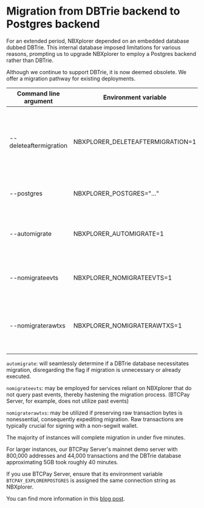 # Migration from DBTrie backend to Postgres backend

For an extended period, NBXplorer depended on an embedded database dubbed DBTrie. This internal database imposed limitations for various reasons, prompting us to upgrade NBXplorer to employ a Postgres backend rather than DBTrie.

Although we continue to support DBTrie, it is now deemed obsolete. We offer a migration pathway for existing deployments.

| Command line argument  | Environment variable | Description |
|---|---|---|
| --deleteaftermigration | NBXPLORER_DELETEAFTERMIGRATION=1  | Once migration succeed, delete the original DBTrie database (default: false) |
| --postgres  |  NBXPLORER_POSTGRES="..."  | The connection string to postgres  |
| --automigrate  | NBXPLORER_AUTOMIGRATE=1  | If DBTrie database exists, migrate it (default: false)|
| --nomigrateevts  | NBXPLORER_NOMIGRATEEVTS=1  | Do not migrate the events table (default: false) |
| --nomigraterawtxs  | NBXPLORER_NOMIGRATERAWTXS=1  | Do not migrate the raw bytes of transactions (default: false) |

`automigrate`: will seamlessly determine if a DBTrie database necessitates migration, disregarding the flag if migration is unnecessary or already executed.

`nomigrateevts`: may be employed for services reliant on NBXplorer that do not query past events, thereby hastening the migration process. (BTCPay Server, for example, does not utilize past events)

`nomigraterawtxs`: may be utilized if preserving raw transaction bytes is nonessential, consequently expediting migration. Raw transactions are typically crucial for signing with a non-segwit wallet.

The majority of instances will complete migration in under five minutes.

For larger instances, our BTCPay Server's mainnet demo server with 800,000 addresses and 44,000 transactions and the DBTrie database approximating 5GB took roughly 40 minutes.

If you use BTCPay Server, ensure that its environment variable `BTCPAY_EXPLORERPOSTGRES` is assigned the same connection string as NBXplorer.

You can find more information in this [blog post](https://blog.btcpayserver.org/nbxplorer-postgres/).